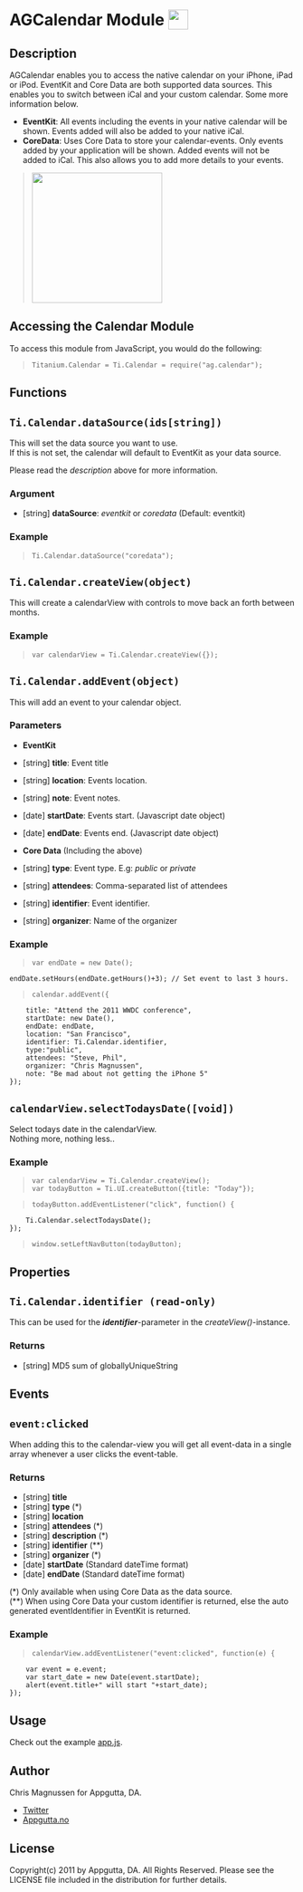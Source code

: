 AGCalendar Module <img src="http://f.cl.ly/items/422Q2T3G043h0O171E1z/acgLogo.png" height="35" valign="bottom" />
============
## Description
AGCalendar enables you to access the native calendar on your iPhone, iPad or iPod. EventKit and Core Data are both supported data sources. This enables you to switch between iCal and your custom calendar. Some more information below.

* **EventKit**: All events including the events in your native calendar will be shown. Events added will also be added to your native iCal.
* **CoreData**: Uses Core Data to store your calendar-events. Only events added by your application will be shown. Added events will not be added to iCal. This also allows you to add more details to your events. 

> <img src="http://f.cl.ly/items/3h3B2K2O2q3p2Y2J1c2e/screen1.png" height="230" style="margin-right:20px;" />


Accessing the Calendar Module
--------------------------

To access this module from JavaScript, you would do the following:

>     Titanium.Calendar = Ti.Calendar = require("ag.calendar");

Functions
--------
## `Ti.Calendar.dataSource(ids[string])`
This will set the data source you want to use.    
If this is not set, the calendar will default to EventKit as your data source.     

Please read the  *description* above for more information.

### Argument
* [string] **dataSource**: *eventkit* or *coredata* (Default: eventkit)

### Example
>     Ti.Calendar.dataSource("coredata");

## `Ti.Calendar.createView(object)`
This will create a calendarView with controls to move back an forth between months.

### Example
>     var calendarView = Ti.Calendar.createView({});

## `Ti.Calendar.addEvent(object)`
This will add an event to your calendar object.
### Parameters
* **EventKit**   

 * [string] **title**: Event title
 * [string] **location**: Events location.
 * [string] **note**: Event notes.
 * [date] **startDate**: Events start. (Javascript date object)
 * [date] **endDate**: Events end. (Javascript date object) 
* **Core Data** (Including the above)      

 * [string] **type**: Event type. E.g: *public* or *private*
 * [string] **attendees**: Comma-separated list of attendees
 * [string] **identifier**: Event identifier.
 * [string] **organizer**: Name of the organizer

### Example
>     var endDate = new Date();
	endDate.setHours(endDate.getHours()+3); // Set event to last 3 hours.

>     calendar.addEvent({
        title: "Attend the 2011 WWDC conference",   
        startDate: new Date(),  
        endDate: endDate,   
        location: "San Francisco",   
        identifier: Ti.Calendar.identifier,
        type:"public",
        attendees: "Steve, Phil",
        organizer: "Chris Magnussen",
        note: "Be mad about not getting the iPhone 5"  
    });

## `calendarView.selectTodaysDate([void])`
Select todays date in the calendarView.     
Nothing more, nothing less..

### Example

>     var calendarView = Ti.Calendar.createView();
>     var todayButton = Ti.UI.createButton({title: "Today"});

>     todayButton.addEventListener("click", function() {
        Ti.Calendar.selectTodaysDate();
    });

>     window.setLeftNavButton(todayButton);

Properties
--------
## `Ti.Calendar.identifier (read-only)`

This can be used for the ***identifier***-parameter in the *createView()*-instance. 

### Returns
* [string] MD5 sum of globallyUniqueString

Events
-----
## `event:clicked`
When adding this to the calendar-view you will get all event-data in a single array whenever a user clicks the event-table.

### Returns
* [string] **title**
* [string] **type** (*)
* [string] **location**
* [string] **attendees** (*)
* [string] **description** (*)
* [string] **identifier** (**)
* [string] **organizer** (*)
* [date] **startDate** (Standard dateTime format)
* [date] **endDate** (Standard dateTime format)

(\*) Only available when using Core Data as the data source.   
(\**) When using Core Data your custom identifier is returned, else the auto generated eventIdentifier in EventKit is returned.

### Example
>     calendarView.addEventListener("event:clicked", function(e) {
        var event = e.event;
        var start_date = new Date(event.startDate);
        alert(event.title+" will start "+start_date);
    });


## Usage

Check out the example [app.js](AGCalendar/blob/master/example/app.js).

## Author

Chris Magnussen for Appgutta, DA.

 * [Twitter][]
 * [Appgutta.no][]

## License

Copyright(c) 2011 by Appgutta, DA. All Rights Reserved. Please see the LICENSE file included in the distribution for further details.


[Twitter]: http://twitter.com/crmag
[Appgutta.no]: http://www.appgutta.no

